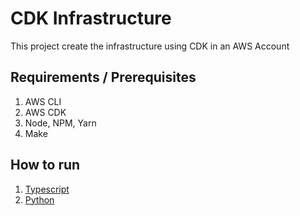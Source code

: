 # CDK Infrastructure

This project create the infrastructure using CDK in an AWS Account

## Requirements / Prerequisites

1. AWS CLI
2. AWS CDK
3. Node, NPM, Yarn
4. Make

## How to run

1. [Typescript](https://github.com/shylaharild/ps-tim-poc/blob/main/cdk/typescript/README.md)
2. [Python]()
